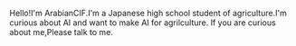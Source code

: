 Hello!I'm ArabianCIF.I'm a Japanese high school student of agriculture.I'm curious about AI and want to make AI for agrilculture.
If you are curious about me,Please talk to me.

<!---
ArabianCIF/ArabianCIF is a ✨ special ✨ repository because its `README.md` (this file) appears on your GitHub profile.
You can click the Preview link to take a look at your changes.
--->

